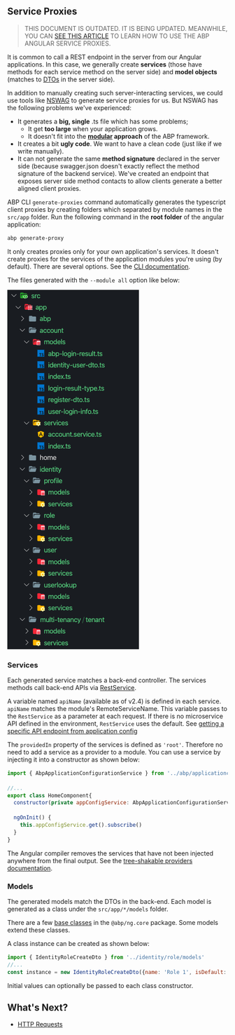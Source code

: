 ## Service Proxies

> THIS DOCUMENT IS OUTDATED. IT IS BEING UPDATED. MEANWHILE, YOU CAN [SEE THIS ARTICLE](https://github.com/abpframework/abp/blob/dev/docs/en/Blog-Posts/2020-09-07%20Angular-Service-Proxies/POST.md) TO LEARN HOW TO USE THE ABP ANGULAR SERVICE PROXIES.

It is common to call a REST endpoint in the server from our Angular applications. In this case, we generally create **services** (those have methods for each service method on the server side) and **model objects** (matches to [DTOs](../../Data-Transfer-Objects) in the server side).

In addition to manually creating such server-interacting services, we could use tools like [NSWAG](https://github.com/RicoSuter/NSwag) to generate service proxies for us. But NSWAG has the following problems we've experienced:

* It generates a **big, single** .ts file which has some problems;
  * It get **too large** when your application grows.
  * It doesn't fit into the **[modular](../../Module-Development-Basics) approach** of the ABP framework.
* It creates a bit **ugly code**. We want to have a clean code (just like if we write manually).
* It can not generate the same **method signature** declared in the server side (because swagger.json doesn't exactly reflect the method signature of the backend service). We've created an endpoint that exposes server side method contacts to allow clients generate a better aligned client proxies.

ABP CLI `generate-proxies` command automatically generates the typescript client proxies by creating folders which separated by module names in the `src/app` folder.
Run the following command in the **root folder** of the angular application:

```bash
abp generate-proxy
```

It only creates proxies only for your own application's services. It doesn't create proxies for the services of the application modules you're using (by default). There are several options. See the [CLI documentation](../../CLI).

The files generated with the `--module all` option like below:

![generated-files-via-generate-proxy](./images/generated-files-via-generate-proxy.png)

### Services

Each generated service matches a back-end controller. The services methods call back-end APIs via [RestService](./Http-Requests#restservice).

A variable named `apiName` (available as of v2.4) is defined in each service. `apiName` matches the module's RemoteServiceName. This variable passes to the `RestService` as a parameter at each request. If there is no microservice API defined in the environment, `RestService` uses the default. See [getting a specific API endpoint from application config](./Http-Requests#how-to-get-a-specific-api-endpoint-from-application-config)

The `providedIn` property of the services is defined as `'root'`. Therefore no need to add a service as a provider to a module. You can use a service by injecting it into a constructor as shown below:

```js
import { AbpApplicationConfigurationService } from '../abp/applicationconfiguration/services';

//...
export class HomeComponent{
  constructor(private appConfigService: AbpApplicationConfigurationService) {}

  ngOnInit() {
    this.appConfigService.get().subscribe()
  }
}
```

The Angular compiler removes the services that have not been injected anywhere from the final output. See the [tree-shakable providers documentation](https://angular.io/guide/dependency-injection-providers#tree-shakable-providers).

### Models

The generated models match the DTOs in the back-end. Each model is generated as a class under the `src/app/*/models` folder. 

There are a few [base classes](https://github.com/abpframework/abp/blob/dev/npm/ng-packs/packages/core/src/lib/models/dtos.ts) in the `@abp/ng.core` package. Some models extend these classes.

A class instance can be created as shown below:

```js
import { IdentityRoleCreateDto } from '../identity/role/models'
//...
const instance = new IdentityRoleCreateDto({name: 'Role 1', isDefault: false, isPublic: true})
```

Initial values ​​can optionally be passed to each class constructor.

## What's Next?

* [HTTP Requests](./Http-Requests)
